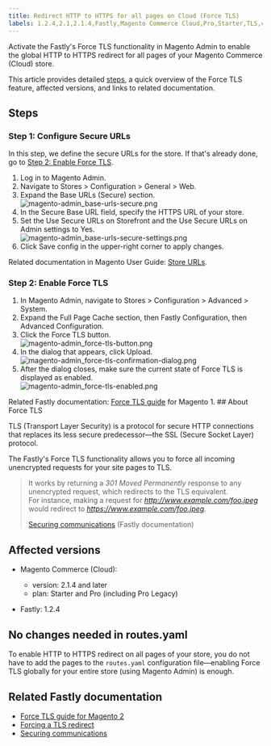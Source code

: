 ```yaml
---
title: Redirect HTTP to HTTPS for all pages on Cloud (Force TLS)
labels: 1.2.4,2.1,2.1.4,Fastly,Magento Commerce Cloud,Pro,Starter,TLS,cloud,how to,redirect,routes.yaml,security
---
```


Activate the Fastly's Force TLS functionality in Magento Admin to enable the global HTTP to HTTPS redirect for all pages of your Magento Commerce (Cloud) store.

This article provides detailed [steps](#steps), a quick overview of the Force TLS feature, affected versions, and links to related documentation.

## Steps

### Step 1: Configure Secure URLs

In this step, we define the secure URLs for the store. If that's already done, go to [Step 2: Enable Force TLS](#step-2-enable-force-tls).

1. Log in to Magento Admin.
1. Navigate to Stores > Configuration > General > Web.
1. Expand the Base URLs (Secure) section.  
    ![magento-admin_base-urls-secure.png](https://support.magento.com/hc/article_attachments/360008033893/magento-admin_base-urls-secure.png)
1. In the Secure Base URL field, specify the HTTPS URL of your store.
1. Set the Use Secure URLs on Storefront and the Use Secure URLs on Admin settings to Yes.  
    ![magento-admin_base-urls-secure-settings.png](https://support.magento.com/hc/article_attachments/360007995494/magento-admin_base-urls-secure-settings.png)
1. Click Save config in the upper-right corner to apply changes.

Related documentation in Magento User Guide: [Store URLs](https://docs.magento.com/m2/ee/user_guide/stores/store-urls.html).

### Step 2: Enable Force TLS

1. In Magento Admin, navigate to Stores > Configuration > Advanced > System.
1. Expand the Full Page Cache section, then Fastly Configuration, then Advanced Configuration.
1. Click the Force TLS button.  
    ![magento-admin_force-tls-button.png](https://support.magento.com/hc/article_attachments/360007999074/magento-admin_force-tls-button.png)
1. In the dialog that appears, click Upload.  
    ![magento-admin_force-tls-confirmation-dialog.png](https://support.magento.com/hc/article_attachments/360008041153/magento-admin_force-tls-confirmation-dialog.png)
1. After the dialog closes, make sure the current state of Force TLS is displayed as enabled.  
    ![magento-admin_force-tls-enabled.png](https://support.magento.com/hc/article_attachments/360008041293/magento-admin_force-tls-enabled.png)

Related Fastly documentation: [Force TLS guide](https://github.com/fastly/fastly-magento2/blob/master/Documentation/Guides/FORCE-TLS.md) for Magento 1. ## About Force TLS

TLS (Transport Layer Security) is a protocol for secure HTTP connections that replaces its less secure predecessor—the SSL (Secure Socket Layer) protocol.

The Fastly's Force TLS functionality allows you to force all incoming unencrypted requests for your site pages to TLS.

>  
> It works by returning a _301 Moved Permanently_ response to any unencrypted request, which redirects to the TLS equivalent.   
> For instance, making a request for _http://www.example.com/foo.jpeg_ would redirect to _https://www.example.com/foo.jpeg_.
> 
> [Securing communications](https://docs.fastly.com/guides/securing-communications/) (Fastly documentation)
> 

## Affected versions

* Magento Commerce (Cloud):
    
    * version: 2.1.4 and later
    * plan: Starter and Pro (including Pro Legacy)
    
    
    
* Fastly: 1.2.4

## No changes needed in routes.yaml

To enable HTTP to HTTPS redirect on all pages of your store, you do not have to add the pages to the `` routes.yaml `` configuration file—enabling Force TLS globally for your entire store (using Magento Admin) is enough.

## Related Fastly documentation

* [Force TLS guide for Magento 2](https://github.com/fastly/fastly-magento2/blob/master/Documentation/Guides/FORCE-TLS.md)
* [Forcing a TLS redirect](https://docs.fastly.com/guides/securing-communications/forcing-a-tls-redirect)
* [Securing communications](https://docs.fastly.com/guides/securing-communications/)